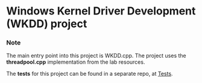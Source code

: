 # Windows Kernel Driver Development (WKDD) project

### Note

The main entry point into this project is WKDD.cpp. The project uses the **threadpool.cpp** implementation from the lab resources.

The **tests** for this project can be found in a separate repo, at [Tests](https://github.com/Mirciulica15/wkdd-tests.git).
